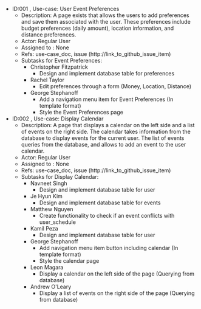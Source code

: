 * ID:001 , Use-case: User Event Preferences
    * Description: A page exists that allows the users to add preferences and save them associated with the user. These preferences include budget preferences (daily amount), location information, and distance preferences.
    * Actor: Regular User
    * Assigned to : None
    * Refs: use-case_doc, issue (http://link_to_github_issue_item)
    * Subtasks for Event Preferences:
      * Christopher Fitzpatrick
        * Design and implement database table for preferences
      * Rachel Taylor
        * Edit preferences through a form (Money, Location, Distance)
      * George Stephanoff
        * Add a navigation menu item for Event Preferences (In template format)
        * Style the Event Preferences page
* ID:002 , Use-case: Display Calendar
    * Description: A page that displays a calendar on the left side and a list of events on the right side. The calendar takes information from the database to display events for the current user. The list of events queries from the database, and allows to add an event to the user calendar.
    * Actor: Regular User
    * Assigned to : None
    * Refs: use-case_doc, issue (http://link_to_github_issue_item)
    * Subtasks for Display Calendar:
      * Navneet Singh
        * Design and implement database table for user
      * Je Hyun Kim
        * Design and implement database table for events
      * Matthew Nguyen
        * Create functionality to check if an event conflicts with user_schedule
      * Kamil Peza
        * Design and implement database table for user
      * George Stephanoff
        * Add navigation menu item button including calendar (In template format)
        * Style the calendar page
      * Leon Magara
        * Display a calendar on the left side of the page (Querying from database)
      * Andrew O'Leary
        * Display a list of events on the right side of the page (Querying from database)




      
